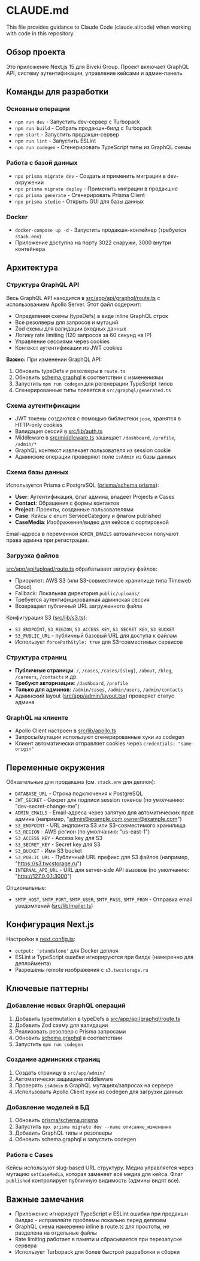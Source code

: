 # CLAUDE.md

This file provides guidance to Claude Code (claude.ai/code) when working with code in this repository.

## Обзор проекта

Это приложение Next.js 15 для Biveki Group. Проект включает GraphQL API, систему аутентификации, управление кейсами и админ-панель.

## Команды для разработки

### Основные операции
- `npm run dev` - Запустить dev-сервер с Turbopack
- `npm run build` - Собрать продакшн-билд с Turbopack
- `npm start` - Запустить продакшн-сервер
- `npm run lint` - Запустить ESLint
- `npm run codegen` - Сгенерировать TypeScript типы из GraphQL схемы

### Работа с базой данных
- `npx prisma migrate dev` - Создать и применить миграции в dev-окружении
- `npx prisma migrate deploy` - Применить миграции в продакшне
- `npx prisma generate` - Сгенерировать Prisma Client
- `npx prisma studio` - Открыть GUI для базы данных

### Docker
- `docker-compose up -d` - Запустить продакшн-контейнер (требуется `stack.env`)
- Приложение доступно на порту 3022 снаружи, 3000 внутри контейнера

## Архитектура

### Структура GraphQL API
Весь GraphQL API находится в [src/app/api/graphql/route.ts](src/app/api/graphql/route.ts) с использованием Apollo Server. Этот файл содержит:
- Определения схемы (typeDefs) в виде inline GraphQL строк
- Все резолверы для запросов и мутаций
- Zod схемы для валидации входных данных
- Логику rate limiting (120 запросов за 60 секунд на IP)
- Управление сессиями через cookies
- Контекст аутентификации из JWT cookies

**Важно:** При изменении GraphQL API:
1. Обновить typeDefs и резолверы в `route.ts`
2. Обновить [schema.graphql](schema.graphql) в соответствии с изменениями
3. Запустить `npm run codegen` для регенерации TypeScript типов
4. Сгенерированные типы появятся в `src/graphql/generated.ts`

### Схема аутентификации
- JWT токены создаются с помощью библиотеки `jose`, хранятся в HTTP-only cookies
- Валидация сессий в [src/lib/auth.ts](src/lib/auth.ts)
- Middleware в [src/middleware.ts](src/middleware.ts) защищает `/dashboard`, `/profile`, `/admin/*`
- GraphQL контекст извлекает пользователя из session cookie
- Админские операции проверяют поле `isAdmin` из базы данных

### Схема базы данных
Используется Prisma с PostgreSQL ([prisma/schema.prisma](prisma/schema.prisma)):
- **User**: Аутентификация, флаг админа, владеет Projects и Cases
- **Contact**: Обращения с формы контактов
- **Project**: Проекты, созданные пользователями
- **Case**: Кейсы с enum ServiceCategory и флагом published
- **CaseMedia**: Изображения/видео для кейсов с сортировкой

Email-адреса в переменной `ADMIN_EMAILS` автоматически получают права админа при регистрации.

### Загрузка файлов
[src/app/api/upload/route.ts](src/app/api/upload/route.ts) обрабатывает загрузку файлов:
- Приоритет: AWS S3 (или S3-совместимое хранилище типа Timeweb Cloud)
- Fallback: Локальная директория `public/uploads/`
- Требуется аутентифицированная админская сессия
- Возвращает публичный URL загруженного файла

Конфигурация S3 ([src/lib/s3.ts](src/lib/s3.ts)):
- `S3_ENDPOINT`, `S3_REGION`, `S3_ACCESS_KEY`, `S3_SECRET_KEY`, `S3_BUCKET`
- `S3_PUBLIC_URL` - публичный базовый URL для доступа к файлам
- Использует `forcePathStyle: true` для S3-совместимых сервисов

### Структура страниц
- **Публичные страницы**: `/`, `/cases`, `/cases/[slug]`, `/about`, `/blog`, `/careers`, `/contacts` и др.
- **Требуют авторизации**: `/dashboard`, `/profile`
- **Только для админов**: `/admin/cases`, `/admin/users`, `/admin/contacts`
- Админский layout ([src/app/admin/layout.tsx](src/app/admin/layout.tsx)) проверяет статус админа

### GraphQL на клиенте
- Apollo Client настроен в [src/lib/apollo.ts](src/lib/apollo.ts)
- Запросы/мутации используют сгенерированные хуки из codegen
- Клиент автоматически отправляет cookies через `credentials: "same-origin"`

## Переменные окружения

Обязательные для продакшна (см. `stack.env` для деплоя):
- `DATABASE_URL` - Строка подключения к PostgreSQL
- `JWT_SECRET` - Секрет для подписи session токенов (по умолчанию: "dev-secret-change-me")
- `ADMIN_EMAILS` - Email-адреса через запятую для автоматических прав админа (например, "admin@example.com,owner@example.com")
- `S3_ENDPOINT` - URL эндпоинта S3 или S3-совместимого хранилища
- `S3_REGION` - AWS регион (по умолчанию: "us-east-1")
- `S3_ACCESS_KEY` - Access key для S3
- `S3_SECRET_KEY` - Secret key для S3
- `S3_BUCKET` - Имя S3 bucket
- `S3_PUBLIC_URL` - Публичный URL префикс для S3 файлов (например, "https://s3.twcstorage.ru")
- `INTERNAL_API_URL` - URL для server-side API вызовов (по умолчанию: "http://127.0.0.1:3000")

Опциональные:
- `SMTP_HOST`, `SMTP_PORT`, `SMTP_USER`, `SMTP_PASS`, `SMTP_FROM` - Отправка email уведомлений ([src/lib/mailer.ts](src/lib/mailer.ts))

## Конфигурация Next.js

Настройки в [next.config.ts](next.config.ts):
- `output: 'standalone'` для Docker деплоя
- ESLint и TypeScript ошибки игнорируются при билде (намеренно для деплоймента)
- Разрешены remote изображения с `s3.twcstorage.ru`

## Ключевые паттерны

### Добавление новых GraphQL операций
1. Добавить type/mutation в typeDefs в [src/app/api/graphql/route.ts](src/app/api/graphql/route.ts)
2. Добавить Zod схему для валидации
3. Реализовать резолвер с Prisma запросами
4. Обновить [schema.graphql](schema.graphql) в соответствии
5. Запустить `npm run codegen`

### Создание админских страниц
1. Создать страницу в `src/app/admin/`
2. Автоматически защищена middleware
3. Проверять `isAdmin` в GraphQL мутациях/запросах на сервере
4. Использовать Apollo Client хуки из codegen для загрузки данных

### Добавление моделей в БД
1. Обновить [prisma/schema.prisma](prisma/schema.prisma)
2. Запустить `npx prisma migrate dev --name описание_изменения`
3. Добавить GraphQL типы и резолверы
4. Обновить schema.graphql и запустить codegen

### Работа с Cases
Кейсы используют slug-based URL структуру. Медиа управляется через мутацию `setCaseMedia`, которая заменяет всё медиа для кейса. Флаг `published` контролирует публичную видимость (админы видят все).

## Важные замечания

- Приложение игнорирует TypeScript и ESLint ошибки при продакшн билдах - исправляйте проблемы локально перед деплоем
- GraphQL схема намеренно inline в route.ts для простоты, не разделена на отдельные файлы
- Rate limiting работает в памяти и сбрасывается при перезапуске сервера
- Использует Turbopack для более быстрой разработки и сборки
